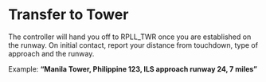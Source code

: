 # Transfer to Tower 

The controller will hand you off to RPLL_TWR once you are established on the runway. On initial
contact, report your distance from touchdown, type of approach and the runway.

Example: **“Manila Tower, Philippine 123, ILS approach runway 24, 7 miles”**